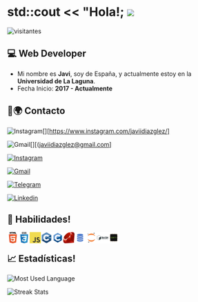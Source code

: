 
# std::cout << "Hola!;   <img src="https://i.imgur.com/csn2hC2.gif" width=25px style="display: inline-block"></img>

![visitantes](https://visitor-badge.glitch.me/badge?page_id=alu0101128894)

## 💻 Web Developer
* Mi nombre es **Javi**, soy de España, y actualmente estoy en la **Universidad de La Laguna**.
* Fecha Inicio: **2017 - Actualmente**


## 📱🌍 Contacto

[<img align="left" alt="Instagram" src="https://img.shields.io/badge/Instagram-E4405F?style=for-the-badge&logo=instagram&logoColor=white" />][https://www.instagram.com/javiidiazglez/]

[<img align="left" alt="Gmail" src="https://img.shields.io/badge/Gmail-D14836?style=for-the-badge&logo=gmail&logoColor=white" />][(javiidiazglez@gmail.com]

[![Instagram](https://img.shields.io/badge/Instagram-E4405F?style=for-the-badge&logo=instagram&logoColor=white)](https://www.instagram.com/javiidiazglez/)

[![Gmail](https://img.shields.io/badge/Gmail-D14836?style=for-the-badge&logo=gmail&logoColor=white)](javiidiazglez@gmail.com)

[![Telegram](https://img.shields.io/badge/Telegram-2CA5E0?style=for-the-badge&logo=telegram&logoColor=white)](https://t.me/javiidiazglez)

[![Linkedin](https://img.shields.io/badge/LinkedIn-0077B5?style=for-the-badge&logo=linkedin&logoColor=white)](https://www.linkedin.com/in/jos%C3%A9-javier-d%C3%ADaz-gonz%C3%A1lez-72a0b0223/)


## 🚀 Habilidades!

[<img align="left" alt="HTML5" width="26px" src="https://raw.githubusercontent.com/github/explore/main/topics/html/html.png" />][javi]

[<img align="left" alt="CSS" width="26px" src="https://raw.githubusercontent.com/github/explore/main/topics/css/css.png" />][javi]

[<img align="left" alt="JS" width="26px" src="https://github.com/github/explore/blob/main/topics/javascript/javascript.png" />][javi]

[<img align="left" alt="CPP" width="26px" src="https://raw.githubusercontent.com/github/explore/main/topics/cpp/cpp.png" />][javi]

[<img align="left" alt="C" width="26px" src="https://raw.githubusercontent.com/github/explore/main/topics/c/c.png" />][javi]

[<img align="left" alt="RUBY" width="26px" src="https://raw.githubusercontent.com/github/explore/main/topics/ruby/ruby.png" />][javi]

[<img align="left" alt="SQL" width="26px" src="https://raw.githubusercontent.com/github/explore/main/topics/sql/sql.png" />][javi]

[<img align="left" alt="JUPYTER" width="26px" src="https://raw.githubusercontent.com/github/explore/main/topics/jupyter-notebook/jupyter-notebook.png" />][javi]

[<img align="left" alt="BASH" width="26px" src="https://raw.githubusercontent.com/github/explore/main/topics/bash/bash.png" />][javi]

[<img align="left" alt="ASSEMBLY" width="26px" src="https://github.com/github/explore/blob/main/topics/assembly/assembly.png" />][javi]

<br/>


## 📈 Estadísticas!

![Most Used Language](https://github-readme-stats.vercel.app/api/top-langs/?username=alu0101128894)

![Streak Stats ](https://github-readme-streak-stats.herokuapp.com/?user=alu0101128894)


[javi]: https://www.instagram.com/javiidiazglez/